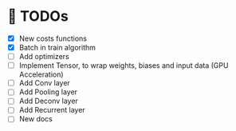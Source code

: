 # 🏁 TODOs

- [x] New costs functions
- [x] Batch in train algorithm
- [ ] Add optimizers
- [ ] Implement Tensor, to wrap weights, biases and input data (GPU Acceleration)
- [ ] Add Conv layer
- [ ] Add Pooling layer
- [ ] Add Deconv layer
- [ ] Add Recurrent layer
- [ ] New docs
<!-- - [ ] Create custom Cost and Activation functions -->
